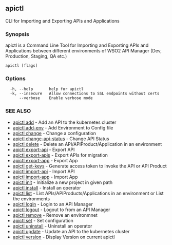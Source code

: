 ## apictl

CLI for Importing and Exporting APIs and Applications

### Synopsis

apictl is a Command Line Tool for Importing and Exporting APIs and Applications between different environments of WSO2 API Manager
(Dev, Production, Staging, QA etc.)

```
apictl [flags]
```

### Options

```
  -h, --help       help for apictl
  -k, --insecure   Allow connections to SSL endpoints without certs
      --verbose    Enable verbose mode
```

### SEE ALSO

* [apictl add](apictl_add.md)	 - Add an API to the kubernetes cluster
* [apictl add-env](apictl_add-env.md)	 - Add Environment to Config file
* [apictl change](apictl_change.md)	 - Change a configuration
* [apictl change-api-status](apictl_change-api-status.md)	 - Change API Status
* [apictl delete](apictl_delete.md)	 - Delete an API/APIProduct/Application in an environment
* [apictl export-api](apictl_export-api.md)	 - Export API
* [apictl export-apis](apictl_export-apis.md)	 - Export APIs for migration
* [apictl export-app](apictl_export-app.md)	 - Export App
* [apictl get-keys](apictl_get-keys.md)	 - Generate access token to invoke the API or API Product
* [apictl import-api](apictl_import-api.md)	 - Import API
* [apictl import-app](apictl_import-app.md)	 - Import App
* [apictl init](apictl_init.md)	 - Initialize a new project in given path
* [apictl install](apictl_install.md)	 - Install an operator
* [apictl list](apictl_list.md)	 - List APIs/APIProducts/Applications in an environment or List the environments
* [apictl login](apictl_login.md)	 - Login to an API Manager
* [apictl logout](apictl_logout.md)	 - Logout to from an API Manager
* [apictl remove](apictl_remove.md)	 - Remove an environmnet
* [apictl set](apictl_set.md)	 - Set configuration
* [apictl uninstall](apictl_uninstall.md)	 - Uninstall an operator
* [apictl update](apictl_update.md)	 - Update an API to the kubernetes cluster
* [apictl version](apictl_version.md)	 - Display Version on current apictl

